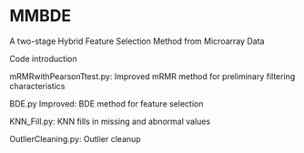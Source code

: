# MMBDE
A two-stage Hybrid Feature Selection Method from Microarray Data 

Code introduction

mRMRwithPearsonTtest.py: Improved mRMR method for preliminary filtering characteristics

BDE.py Improved: BDE method for feature selection

KNN_Fill.py: KNN fills in missing and abnormal values

OutlierCleaning.py: Outlier cleanup

